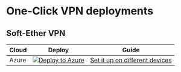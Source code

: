 # One-Click VPN deployments

## Soft-Ether VPN

| Cloud        | Deploy           | Guide|
| ------------- |:-------------:|:-------------:|
| Azure      | [![Deploy to Azure](https://aka.ms/deploytoazurebutton)](https://portal.azure.com/#create/Microsoft.Template/uri/https%3A%2F%2Fraw.githubusercontent.com%2Fspar%2Fvpnoncloud%2Fmaster%2Fsoftether%2Fazure%2Fdebian%2Ftemplate.json) | [Set it up on different devices](https://www.softether.org/4-docs/2-howto/9.L2TPIPsec_Setup_Guide_for_SoftEther_VPN_Server) |